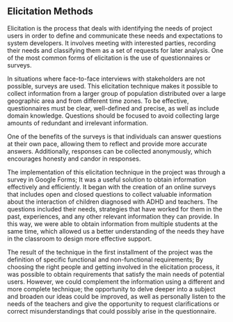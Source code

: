 ## Elicitation Methods 

Elicitation is the process that deals with identifying the needs of project users in order to define and communicate these needs and expectations to system developers. It involves meeting with interested parties, recording their needs and classifying them as a set of requests for later analysis. One of the most common forms of elicitation is the use of questionnaires or surveys.

In situations where face-to-face interviews with stakeholders are not possible, surveys are used. This elicitation technique makes it possible to collect information from a larger group of population distributed over a large geographic area and from different time zones. To be effective, questionnaires must be clear, well-defined and precise, as well as include domain knowledge. Questions should be focused to avoid collecting large amounts of redundant and irrelevant information.

One of the benefits of the surveys is that individuals can answer questions at their own pace, allowing them to reflect and provide more accurate answers. Additionally, responses can be collected anonymously, which encourages honesty and candor in responses.

The implementation of this elicitation technique in the project was through a survey in Google Forms; It was a useful solution to obtain information effectively and efficiently. It began with the creation of an online surveys that includes open and closed questions to collect valuable information about the interaction of children diagnosed with ADHD and teachers. The questions included their needs, strategies that have worked for them in the past, experiences, and any other relevant information they can provide. In this way, we were able to obtain information from multiple students at the same time, which allowed us a better understanding of the needs they have in the classroom to design more effective support.

The result of the technique in the first installment of the project was the definition of specific functional and non-functional requirements; By choosing the right people and getting involved in the elicitation process, it was possible to obtain requirements that satisfy the main needs of potential users. However, we could complement the information using a different and more complete technique; the opportunity to delve deeper into a subject and broaden our ideas could be improved, as well as personally listen to the needs of the teachers and give the opportunity to request clarifications or correct misunderstandings that could possibly arise in the questionnaire.
